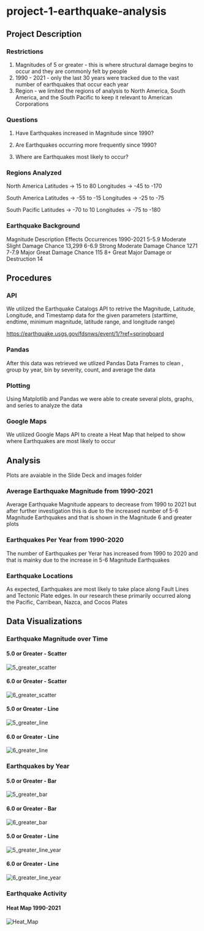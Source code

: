 # project-1-earthquake-analysis

## Project Description

### Restrictions

1. Magnitudes of 5 or greater - this is where structural damage begins to occur and they are commonly felt by people
2. 1990 - 2021 - only the last 30 years were tracked due to the vast number of earthquakes that occur each year
3. Region - we limited the regions of analysis to North America, South America, and the South Pacific to keep it relevant to American Corporations

### Questions

1. Have Earthquakes increased in Magnitude since 1990?

2. Are Earthquakes occurring more frequently since 1990?

3. Where are Earthquakes most likely to occur?

### Regions Analyzed

North America
    Latitudes -> 15 to 80
    Longitudes -> -45 to -170

South America
    Latitudes -> -55 to -15
    Longitudes -> -25 to -75
    
South Pacific
        Latitudes -> -70 to 10
        Longitudes -> -75 to -180
        
### Earthquake Background

Magnitude     Description     Effects                                         Occurrences 1990-2021
5-5.9              Moderate       Slight Damage Chance                  13,299
6-6.9              Strong            Moderate Damage Chance               1271
7-7.9              Major              Great Damage Chance                       115
8+                  Great              Major Damage or Destruction               14

## Procedures

### API

We utilized the Earthquake Catalogs API to retrive the Magnitude, Latitude, Longitude, and Timestamp data for the given parameters (starttime, endtime, minimum magnitude, latitude range, and longitude range)

https://earthquake.usgs.gov/fdsnws/event/1/?ref=springboard

### Pandas

After this data was retrieved we utlized Pandas Data Frames to clean , group by year, bin by severity, count, and average the data

### Plotting

Using Matplotlib and Pandas we were able to create several plots, graphs, and series to analyze the data

### Google Maps

We utilized Google Maps API to create a Heat Map that helped to show where Earthquakes are most likely to occur

## Analysis

Plots are avaiable in the Slide Deck and images folder

### Average Earthquake Magnitude from 1990-2021

Average Earthquake Magnitude appears to decrease from 1990 to 2021 but after further investigation this is due to the increased number of 5-6 Magnitude Earthquakes and that is shown in the Magnitude 6 and greater plots

### Earthquakes Per Year from 1990-2020

The number of Earthquakes per Yerar has increased from 1990 to 2020 and that is mainky due to the increase in 5-6 Magnitude Earthquakes

### Earthquake Locations

As expected, Earthquakes are most likely to take place along Fault Lines and Tectonic Plate edges. In our research these primarily occurred along the Pacific, Carribean, Nazca, and Cocos Plates

## Data Visualizations

### Earthquake Magnitude over Time

#### 5.0 or Greater - Scatter
![5_greater_scatter](Images/quake_time_scatter.png)

#### 6.0 or Greater - Scatter
![6_greater_scatter](Images/quake_time_sev_scatter.png)

#### 5.0 or Greater - Line
![5_greater_line](Images/mag_v_time.png)

#### 6.0 or Greater - Line
![6_greater_line](Images/mag_v_time_sev.png)

### Earthquakes by Year

#### 5.0 or Greater - Bar
![5_greater_bar](Images/quakes_year_bar_2.png)

#### 6.0 or Greater - Bar
![6_greater_bar](Images/quakes_year_sev_bar.png)

#### 5.0 or Greater - Line
![5_greater_line_year](Images/adj_year_count.png)

#### 6.0 or Greater - Line
![6_greater_line_year](Images/count_v_time_sev.png)

### Earthquake Activity

#### Heat Map 1990-2021
![Heat_Map](Images/heat_map.png)